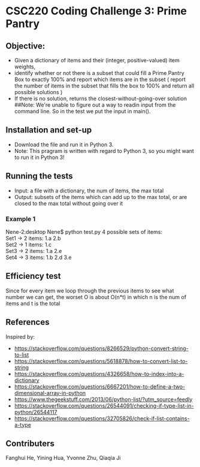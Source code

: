 # CSC220 Coding Challenge 3: Prime Pantry
## Objective: 
- Given a dictionary of items and their (integer, positive-valued) item weights, 
- identify whether or not there is a subset that could fill a Prime Pantry Box to exactly 100% and report which items are in the subset ( report the number of items in the subset that fills the box to 100% and return all possible solutions )
- If there is no solution, returns the closest-without-going-over solution
##Note: We're unable to figure out a way to readin input from the command line. So in the test we put the input in main().

## Installation and set-up
- Download the file and run it in Python 3. 
- Note: This pragram is written with regard to Python 3, so you might want to run it in Python 3!

## Running the tests
- Input: a file with a dictionary, the num of items, the max total
- Output: subsets of the items which can add up to the max total, or are closed to the max total without going over it

### Example 1 
Nene-2:desktop Nene$ python test.py
4 possible sets of items:   
Set1 -> 2 items: 1.a 2.b  
Set2 -> 1 items: 1.c  
Set3 -> 2 items: 1.a 2.e  
Set4 -> 3 items: 1.b 2.d 3.e  

## Efficiency test
Since for every item we loop through the previous items to see what number we can get, the worset O is about O(n*t) in which n is the num of items and t is the total

## References
Inspired by:
- https://stackoverflow.com/questions/8266529/python-convert-string-to-list
- https://stackoverflow.com/questions/5618878/how-to-convert-list-to-string
- https://stackoverflow.com/questions/4326658/how-to-index-into-a-dictionary
- https://stackoverflow.com/questions/6667201/how-to-define-a-two-dimensional-array-in-python
- https://www.thegeekstuff.com/2013/06/python-list/?utm_source=feedly
- https://stackoverflow.com/questions/26544091/checking-if-type-list-in-python/26544117
- https://stackoverflow.com/questions/32705826/check-if-list-contains-a-type

## Contributers
Fanghui He, Yining Hua, Yvonne Zhu, Qiaqia Ji
